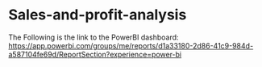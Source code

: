 # Sales-and-profit-analysis
The Following is the link to the PowerBI dashboard:
https://app.powerbi.com/groups/me/reports/d1a33180-2d86-41c9-984d-a587104fe69d/ReportSection?experience=power-bi
